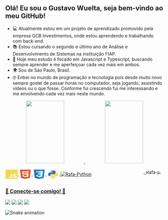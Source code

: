 ## Olá! Eu sou o Gustavo Wuelta, seja bem-vindo ao meu GitHub!

- 💻 Atualmente estou em um projeto de aprendizado promovido pela empresa GCB Investimentos, onde estou aprendendo e trabalhando com back-end.
- 📚 Estou cursando o segundo e último ano de Análise e Desenvolvimento de Sistemas na instituição FIAP. 
- 🌱 Hoje meu estudo é focado em Javascript e Typescript, buscando sempre aprender e me aperfeiçoar cada vez mais em ambos.
- 🌍 Sou de São Paulo, Brasil.
- 🤓 Entrei no mundo de programação e tecnologia pois desde muito novo sempre gostei de passar horas no computador, seja jogando, assistindo vídeos ou o que fosse. Conforme fui crescendo fui me interessando e me envolvendo cada vez mais neste mundo.

<div align="center">
  <a href="https://github.com/GuWuelta">
  <img height="200em" width="49%" src="https://github-readme-stats.vercel.app/api?username=GuWuelta&show_icons=true&theme=monokai&include_all_commits=true&count_private=true"/>
  <img height="200em" width="49%" src="https://github-readme-stats.vercel.app/api/top-langs/?username=GuWuelta&layout=compact&langs_count=7&theme=monokai"/>
</div>

  <div style="display: inline_block"><br>
  <img align="center" alt="Rafa-Js" height="30" width="40" src="https://raw.githubusercontent.com/devicons/devicon/master/icons/javascript/javascript-plain.svg">
  <img align="center" alt="Rafa-HTML" height="30" width="40" src="https://raw.githubusercontent.com/devicons/devicon/master/icons/html5/html5-original.svg">
  <img align="center" alt="Rafa-CSS" height="30" width="40" src="https://raw.githubusercontent.com/devicons/devicon/master/icons/css3/css3-original.svg">
  <img align="center" alt="Rafa-Python" height="30" width="40" src="https://raw.githubusercontent.com/devicons/devicon/master/icons/python/python-original.svg">
  <img align="center" alt="Rafa-Python" height="30" width="40" src="https://cdn.jsdelivr.net/gh/devicons/devicon/icons/java/java-original.svg">
  <img align="right" alt="Rafa-pic" height="150" style="border-radius:50px;" src="https://cdn.discordapp.com/attachments/1045500218541613168/1045500276364283954/Sem_titulo.png">
</div>
  
  ##
 
<div>
  <h3>
    💬 Conecte-se comigo! 💬
  </h3>
  <a href="https://www.facebook.com/profile.php?id=100007939398389" target="_blank"><img src="https://img.shields.io/badge/Facebook-1877F2?style=for-the-badge&logo=facebook&logoColor=white" target="_blank"></a>
  <a href="https://www.instagram.com/_guwuelta/" target="_blank"><img src="https://img.shields.io/badge/-Instagram-%23E4405F?style=for-the-badge&logo=instagram&logoColor=white" target="_blank"></a>
  <a href = "mailto:gustavo.wuelta@gmail.com"><img src="https://img.shields.io/badge/-Gmail-%23333?style=for-the-badge&logo=gmail&logoColor=white" target="_blank"></a>
  <a href="https://www.linkedin.com/in/gustavo-wuelta/" target="_blank"><img src="https://img.shields.io/badge/-LinkedIn-%230077B5?style=for-the-badge&logo=linkedin&logoColor=white" target="_blank"></a> 
  
  ![Snake animation](https://github.com/GuWuelta/GuWuelta/blob/output/github-contribution-grid-snake.svg)
  
</div>
